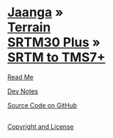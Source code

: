 [Jaanga](../../index.html ) &raquo;<br>[Terrain<br>SRTM30 Plus]( ../index.html ) &raquo;<br>[SRTM to TMS7+]( ./index.html )
===

<div id=rm >
	<a href=JavaScript:displayMD("#readme.md#rm"); >Read Me</a>
</div>

<div id=dn >
	<a href=JavaScript:displayMD("#dev-notes.md#dn"); >Dev Notes</a>
</div>

<i class="fa fa-external-link"></i> [Source Code on GitHub]( https://github.com/jaanga/terrain-srtm30-plus/tree/gh-pages/srtm-to-tms7/ )  
<br>

<i class="fa fa-external-link"></i> [Copyright and License]( https://github.com/jaanga/jaanga.github.io/blob/master/jaanga-copyright-and-mit-license.md )
<style>div { margin: 15px 0; }</style>